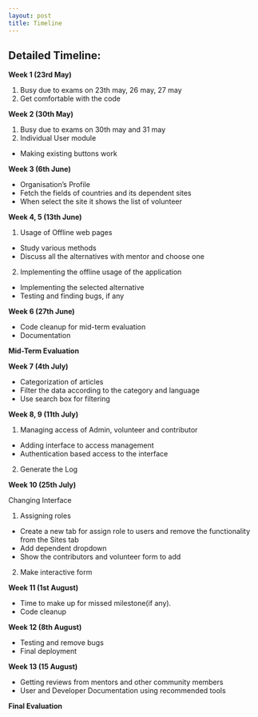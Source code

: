 ```yaml
---
layout: post
title: Timeline
---
```

## Detailed Timeline:

**Week 1 (23rd May)**

1. Busy due to exams on 23th may, 26 may, 27 may
2. Get comfortable with the code 

**Week 2 (30th May)**

1. Busy due to exams on 30th may and 31 may
2. Individual User module
* Making existing buttons work

**Week 3 (6th June)**

* Organisation’s Profile
* Fetch the fields of countries and its dependent sites
* When select the site it shows the list of volunteer

**Week 4, 5 (13th June)**

1. Usage of Offline web pages
* Study various methods
* Discuss all the alternatives with mentor and choose one
2. Implementing the offline usage of the application
* Implementing the selected alternative
* Testing and finding bugs, if any

**Week 6 (27th June)**

* Code cleanup for mid-term evaluation
* Documentation

**Mid-Term Evaluation**

**Week 7 (4th July)**

* Categorization of articles
* Filter the data according to the category and language
* Use search box for filtering

**Week 8, 9 (11th July)**

1. Managing access of Admin, volunteer and contributor
* Adding interface to access management
* Authentication based access to the interface
2. Generate the Log

**Week 10 (25th July)**

Changing Interface

1. Assigning roles
* Create a new tab for assign role to users and remove  the functionality from the Sites tab
* Add dependent dropdown 
* Show the contributors and volunteer form to add
2. Make interactive form

**Week 11 (1st August)**

* Time to make up for missed milestone(if any).
* Code cleanup

**Week 12 (8th August)**

* Testing and remove bugs
* Final deployment

**Week 13 (15 August)**

* Getting reviews from mentors and other community members
* User and Developer Documentation using recommended tools

**Final Evaluation** 

